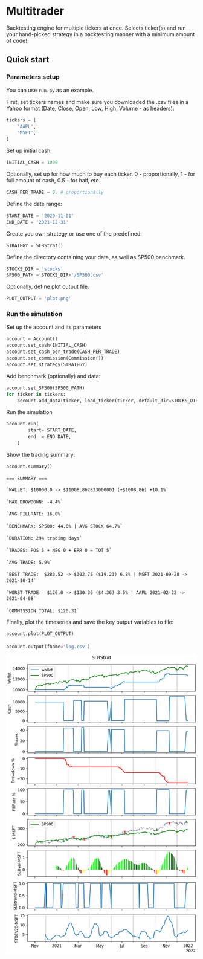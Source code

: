 # Multitrader

Backtesting engine for multiple tickers at once. Selects ticker(s) and run your hand-picked strategy in a backtesting manner with a minimum amount of code!

## Quick start

### Parameters setup

You can use `run.py` as an example.

First, set tickers names and make sure you downloaded the .csv files in a Yahoo format (Date, Close, Open, Low, High, Volume - as headers):

```python
tickers = [
    'AAPL',
    'MSFT',
]
```

Set up initial cash:

```python
INITIAL_CASH = 1000
```

Optionally, set up for how much to buy each ticker. 0 - proportionally, 1 - for full amount of cash, 0.5 - for half, etc.

```python
CASH_PER_TRADE = 0. # proportionally
```

Define the date range:

```python
START_DATE = '2020-11-01'
END_DATE = '2021-12-31'
```

Create you own strategy or use one of the predefined:

```python
STRATEGY = SLBStrat()
```

Define the directory containing your data, as well as SP500 benchmark.

```python
STOCKS_DIR = 'stocks'
SP500_PATH = STOCKS_DIR+'/SP500.csv'
```

Optionally, define plot output file.

```python
PLOT_OUTPUT = 'plot.png'
```

### Run the simulation

Set up the account and its parameters

```python
account = Account()
account.set_cash(INITIAL_CASH)
account.set_cash_per_trade(CASH_PER_TRADE)
account.set_commission(Commission())
account.set_strategy(STRATEGY)
```

Add benchmark (optionally) and data:

```python
account.set_SP500(SP500_PATH)
for ticker in tickers:
    account.add_data(ticker, load_ticker(ticker, default_dir=STOCKS_DIR))
```

Run the simulation

```python
account.run(
        start= START_DATE,
        end  = END_DATE,
    )
```

Show the trading summary:

```python
account.summary()
```

`=== SUMMARY ===`

    `WALLET: $10000.0 -> $11008.862833000001 (+$1008.86) +10.1%`
    
    `MAX DROWDOWN: -4.4%`
    
    `AVG FILLRATE: 16.0%`
    
    `BENCHMARK: SP500: 44.0% | AVG STOCK 64.7%`
    
    `DURATION: 294 trading days`
    
    `TRADES: POS 5 + NEG 0 + ERR 0 = TOT 5`
    
    `AVG TRADE: 5.9%`
    
    `BEST TRADE:  $283.52 -> $302.75 ($19.23) 6.8% | MSFT 2021-09-28 -> 2021-10-14`
    
    `WORST TRADE:  $126.0 -> $130.36 ($4.36) 3.5% | AAPL 2021-02-22 -> 2021-04-08`
    
    `COMMISSION TOTAL: $120.31`
    
Finally, plot the timeseries and save the key output variables to file:

```python
account.plot(PLOT_OUTPUT)

account.output(fname='log.csv')
```

![alt text](https://github.com/kulasinski/multitrader/blob/main/plot.png?raw=true)
